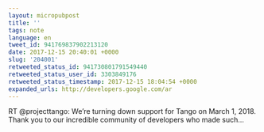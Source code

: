 ```yaml
---
layout: micropubpost
title: ''
tags: note
language: en
tweet_id: 941769837902213120
date: 2017-12-15 20:40:01 +0000
slug: '204001'
retweeted_status_id: 941730801791549440
retweeted_status_user_id: 3303849176
retweeted_status_timestamp: 2017-12-15 18:04:54 +0000
expanded_urls: http://developers.google.com/ar
---
```

RT @projecttango: We’re turning down support for Tango on March 1, 2018. Thank you to our incredible community of developers who made such…
